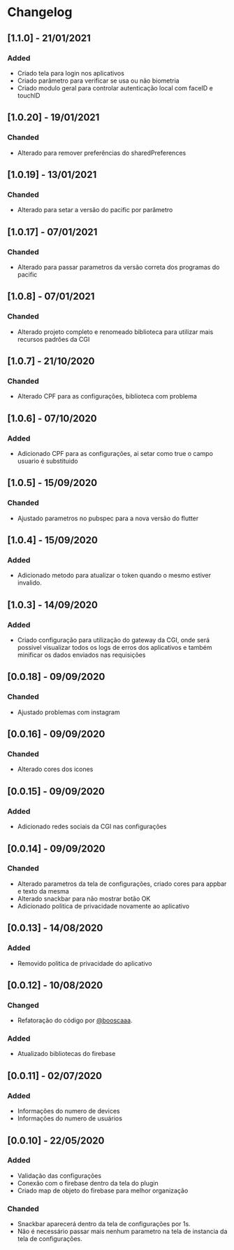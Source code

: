 # Changelog

## [1.1.0] - 21/01/2021

### Added

- Criado tela para login nos aplicativos
- Criado parâmetro para verificar se usa ou não biometria
- Criado modulo geral para controlar autenticação local com faceID e touchID

## [1.0.20] - 19/01/2021

### Chanded

- Alterado para remover preferências do sharedPreferences

## [1.0.19] - 13/01/2021

### Chanded

- Alterado para setar a versão do pacific por parâmetro

## [1.0.17] - 07/01/2021

### Chanded

- Alterado para passar parametros da versão correta dos programas do pacific

## [1.0.8] - 07/01/2021

### Chanded

- Alterado projeto completo e renomeado biblioteca para utilizar mais recursos padrões da CGI

## [1.0.7] - 21/10/2020

### Chanded

- Alterado CPF para as configurações, biblioteca com problema

## [1.0.6] - 07/10/2020

### Added

- Adicionado CPF para as configurações, ai setar como true o campo usuario é substituido

## [1.0.5] - 15/09/2020

### Chanded

- Ajustado parametros no pubspec para a nova versão do flutter

## [1.0.4] - 15/09/2020

### Added

- Adicionado metodo para atualizar o token quando o mesmo estiver invalido.

## [1.0.3] - 14/09/2020

### Added

- Criado configuração para utilização do gateway da CGI, onde será possivel visualizar todos os logs de erros dos aplicativos e também minificar os dados enviados nas requisições

## [0.0.18] - 09/09/2020

### Chanded

- Ajustado problemas com instagram

## [0.0.16] - 09/09/2020

### Chanded

- Alterado cores dos icones

## [0.0.15] - 09/09/2020

### Added

- Adicionado redes sociais da CGI nas configurações

## [0.0.14] - 09/09/2020

### Chanded

- Alterado parametros da tela de configurações, criado cores para appbar e texto da mesma
- Alterado snackbar para não mostrar botão OK
- Adicionado politica de privacidade novamente ao aplicativo

## [0.0.13] - 14/08/2020

### Added

- Removido politica de privacidade do aplicativo

## [0.0.12] - 10/08/2020

### Changed

- Refatoração do código por [@booscaaa](https://github.com/booscaaa).

### Added

- Atualizado bibliotecas do firebase

## [0.0.11] - 02/07/2020

### Added

- Informações do numero de devices
- Informações do numero de usuários

## [0.0.10] - 22/05/2020

### Added

- Validação das configurações
- Conexão com o firebase dentro da tela do plugin
- Criado map de objeto do firebase para melhor organização

### Chanded

- Snackbar aparecerá dentro da tela de configurações por 1s.
- Não é necessário passar mais nenhum parametro na tela de instancia da tela de configurações.
